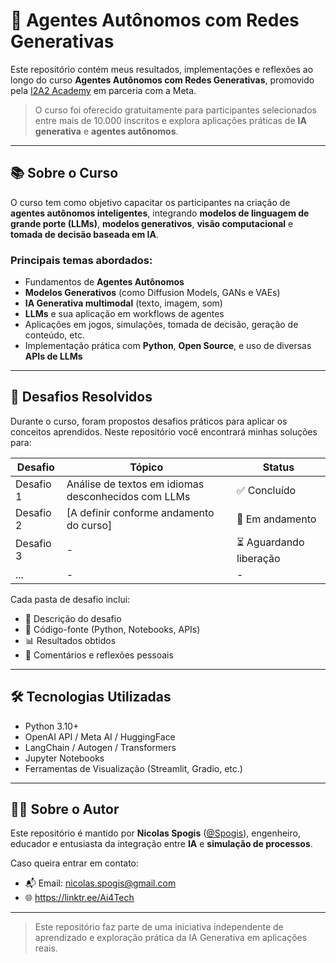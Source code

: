 # 🚀 Agentes Autônomos com Redes Generativas

Este repositório contém meus resultados, implementações e reflexões ao longo do curso **Agentes Autônomos com Redes Generativas**, promovido pela [I2A2 Academy](https://i2a2.academy) em parceria com a Meta.

> O curso foi oferecido gratuitamente para participantes selecionados entre mais de 10.000 inscritos e explora aplicações práticas de **IA generativa** e **agentes autônomos**.

---

## 📚 Sobre o Curso

O curso tem como objetivo capacitar os participantes na criação de **agentes autônomos inteligentes**, integrando **modelos de linguagem de grande porte (LLMs)**, **modelos generativos**, **visão computacional** e **tomada de decisão baseada em IA**.

### Principais temas abordados:

- Fundamentos de **Agentes Autônomos**
- **Modelos Generativos** (como Diffusion Models, GANs e VAEs)
- **IA Generativa multimodal** (texto, imagem, som)
- **LLMs** e sua aplicação em workflows de agentes
- Aplicações em jogos, simulações, tomada de decisão, geração de conteúdo, etc.
- Implementação prática com **Python**, **Open Source**, e uso de diversas **APIs de LLMs**

---

## 🧠 Desafios Resolvidos

Durante o curso, foram propostos desafios práticos para aplicar os conceitos aprendidos. Neste repositório você encontrará minhas soluções para:

| Desafio | Tópico | Status |
|--------|--------|--------|
| Desafio 1 | Análise de textos em idiomas desconhecidos com LLMs | ✅ Concluído |
| Desafio 2 | [A definir conforme andamento do curso] | 🔄 Em andamento |
| Desafio 3 | - | ⏳ Aguardando liberação |
| ... | - | - |

Cada pasta de desafio inclui:

- 📄 Descrição do desafio
- 🧪 Código-fonte (Python, Notebooks, APIs)
- 📊 Resultados obtidos
- 📝 Comentários e reflexões pessoais

---

## 🛠️ Tecnologias Utilizadas

- Python 3.10+
- OpenAI API / Meta AI / HuggingFace
- LangChain / Autogen / Transformers
- Jupyter Notebooks
- Ferramentas de Visualização (Streamlit, Gradio, etc.)

---

## 👨‍💻 Sobre o Autor

Este repositório é mantido por **Nicolas Spogis** ([@Spogis](https://github.com/Spogis)), engenheiro, educador e entusiasta da integração entre **IA** e **simulação de processos**.

Caso queira entrar em contato:
- 📬 Email: nicolas.spogis@gmail.com
- 🌐 https://linktr.ee/Ai4Tech

---

> Este repositório faz parte de uma iniciativa independente de aprendizado e exploração prática da IA Generativa em aplicações reais.
